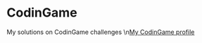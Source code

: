 # CodinGame
My solutions on CodinGame challenges
\n<a href="https://www.codingame.com/profile/ac6ef090b4854b6c25d226f2ec594dce6701481">My CodinGame profile</a>
